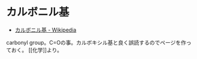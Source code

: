 # カルボニル基

- [カルボニル基 - Wikipedia](https://ja.wikipedia.org/wiki/%E3%82%AB%E3%83%AB%E3%83%9C%E3%83%8B%E3%83%AB%E5%9F%BA)

carbonyl group。C=Oの事。カルボキシル基と良く誤読するのでページを作っておく。
 [[化学]]より。
